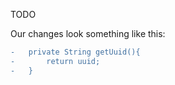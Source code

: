 TODO

Our changes look something like this:

```diff
-   private String getUuid(){
-       return uuid;
-   }
```
